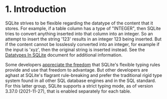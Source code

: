 # 1\. Introduction


SQLite strives to be flexible regarding the datatype of
the content that it stores. For example, if a table column has a type of
"INTEGER", then SQLite tries to convert anything inserted into that column
into an integer. So an attempt to insert the string '123' results
in an integer 123 being inserted. But if the content cannot be losslessly
converted into an integer, for example if the input is 'xyz', then
the original string is inserted instead.
See the [Datatypes In SQLite](datatype3.html) document for additional information.



Some developers [appreciate the freedom](flextypegood.html) that SQLite's flexible typing
rules provide and use that freedom to advantage.
But other developers are aghast at SQLite's
flagrant rule\-breaking and prefer the traditional rigid type
system found in all other SQL database engines and in the
SQL standard. For this latter group, SQLite supports a strict typing
mode, as of version 3\.37\.0 (2021\-11\-27\), that is enabled
separately for each table.



